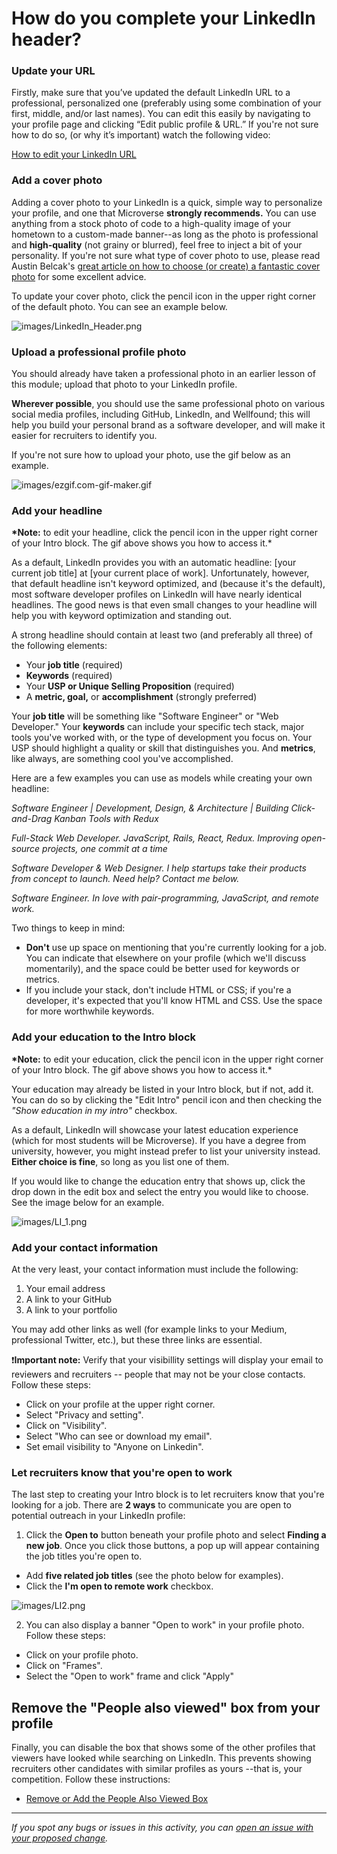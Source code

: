 # How do you complete your LinkedIn header?

### **Update your URL**

Firstly, make sure that you’ve updated the default LinkedIn URL to a professional, personalized one (preferably using some combination of your first, middle, and/or last names). You can edit this easily by navigating to your profile page and clicking “Edit public profile & URL.” If you're not sure how to do so, (or why it’s important) watch the following video:

[How to edit your LinkedIn URL](https://drive.google.com/file/d/14OAX6l4heEKCC73k4rxmPz2BJgZw64nm/view?usp=sharing)

### **Add a cover photo**

Adding a cover photo to your LinkedIn is a quick, simple way to personalize your profile, and one that Microverse **strongly recommends.** You can use anything from a stock photo of code to a high-quality image of your hometown to a custom-made banner--as long as the photo is professional and **high-quality** (not grainy or blurred), feel free to inject a bit of your personality. If you're not sure what type of cover photo to use, please read Austin Belcak's [great article on how to choose (or create) a fantastic cover photo](https://cultivatedculture.com/linkedin-cover-photo/) for some excellent advice.

To update your cover photo, click the pencil icon in the upper right corner of the default photo. You can see an example below.

![images/LinkedIn_Header.png](images/LinkedIn_Header.png)

### **Upload a professional profile photo**

You should already have taken a professional photo in an earlier lesson of this module; upload that photo to your LinkedIn profile.

**Wherever possible**, you should use the same professional photo on various social media profiles, including GitHub, LinkedIn, and Wellfound; this will help you build your personal brand as a software developer, and will make it easier for recruiters to identify you.

If you're not sure how to upload your photo, use the gif below as an example.

![images/ezgif.com-gif-maker.gif](images/ezgif.com-gif-maker.gif)

### **Add your headline**

**\*Note:** to edit your headline, click the pencil icon in the upper right corner of your Intro block. The gif above shows you how to access it.\*

As a default, LinkedIn provides you with an automatic headline: [your current job title] at [your current place of work]. Unfortunately, however, that default headline isn't keyword optimized, and (because it's the default), most software developer profiles on LinkedIn will have nearly identical headlines. The good news is that even small changes to your headline will help you with keyword optimization and standing out.

A strong headline should contain at least two (and preferably all three) of the following elements:

- Your **job title** (required)
- **Keywords** (required)
- Your **USP or Unique Selling Proposition** (required)
- A **metric, goal,** or **accomplishment** (strongly preferred)

Your **job title** will be something like "Software Engineer" or "Web Developer." Your **keywords** can include your specific tech stack, major tools you've worked with, or the type of development you focus on. Your USP should highlight a quality or skill that distinguishes you. And **metrics**, like always, are something cool you've accomplished.

Here are a few examples you can use as models while creating your own headline:

_Software Engineer | Development, Design, & Architecture | Building Click-and-Drag Kanban Tools with Redux_

_Full-Stack Web Developer. JavaScript, Rails, React, Redux. Improving open-source projects, one commit at a time_

_Software Developer & Web Designer. I help startups take their products from concept to launch. Need help? Contact me below._

_Software Engineer. In love with pair-programming, JavaScript, and remote work._

Two things to keep in mind:

- **Don't** use up space on mentioning that you're currently looking for a job. You can indicate that elsewhere on your profile (which we'll discuss momentarily), and the space could be better used for keywords or metrics.
- If you include your stack, don't include HTML or CSS; if you're a developer, it's expected that you'll know HTML and CSS. Use the space for more worthwhile keywords.

### **Add your education to the Intro block**

**\*Note:** to edit your education, click the pencil icon in the upper right corner of your Intro block. The gif above shows you how to access it.\*

Your education may already be listed in your Intro block, but if not, add it. You can do so by clicking the "Edit Intro" pencil icon and then checking the _"Show education in my intro"_ checkbox.

As a default, LinkedIn will showcase your latest education experience (which for most students will be Microverse). If you have a degree from university, however, you might instead prefer to list your university instead. **Either choice is fine**, so long as you list one of them.

If you would like to change the education entry that shows up, click the drop down in the edit box and select the entry you would like to choose. See the image below for an example.

![images/LI_1.png](images/LI_1.png)

### **Add your contact information**

At the very least, your contact information must include the following:

1. Your email address
2. A link to your GitHub
3. A link to your portfolio

You may add other links as well (for example links to your Medium, professional Twitter, etc.), but these three links are essential.

❗️**Important note:** Verify that your visibillity settings will display your email to reviewers and recruiters -- people that may not be your close contacts. Follow these steps:
- Click on your profile at the upper right corner.
- Select "Privacy and setting".
- Click on "Visibility".
- Select "Who can see or download my email".
- Set email visibility to "Anyone on Linkedin".

### **Let recruiters know that you're open to work**

The last step to creating your Intro block is to let recruiters know that you're looking for a job. There are **2 ways** to communicate you are open to potential outreach in your LinkedIn profile:

1. Click the **Open to** button beneath your profile photo and select **Finding a new job**. Once you click those buttons, a pop up will appear containing the job titles you're open to.
- Add **five related job titles** (see the photo below for examples).
- Click the **I'm open to remote work** checkbox.

![images/LI2.png](images/LI2.png)


2. You can also display a banner "Open to work" in your profile photo. Follow these steps:

- Click on your profile photo.
- Click on "Frames".
- Select the "Open to work" frame and click "Apply"

## Remove the "People also viewed" box from your profile

Finally, you can disable the box that shows some of the other profiles that viewers have looked while searching on LinkedIn. This prevents showing recruiters other candidates with similar profiles as yours --that is, your competition. Follow these instructions:

- [Remove or Add the People Also Viewed Box](https://www.linkedin.com/help/linkedin/answer/a543958/remove-or-add-the-people-also-viewed-box?lang=en)

---

_If you spot any bugs or issues in this activity, you can [open an issue with your proposed change](https://github.com/microverseinc/curriculum-transversal-skills/blob/main/git-github/articles/open_issue.md)._

